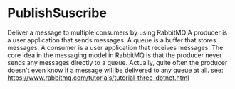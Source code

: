 # PublishSuscribe
Deliver a message to multiple consumers by using RabbitMQ
A producer is a user application that sends messages.
A queue is a buffer that stores messages.
A consumer is a user application that receives messages.
The core idea in the messaging model in RabbitMQ is that the producer never sends any messages directly to a queue. Actually, quite often the producer doesn't even know if a message will be delivered to any queue at all.
see: https://www.rabbitmq.com/tutorials/tutorial-three-dotnet.html

